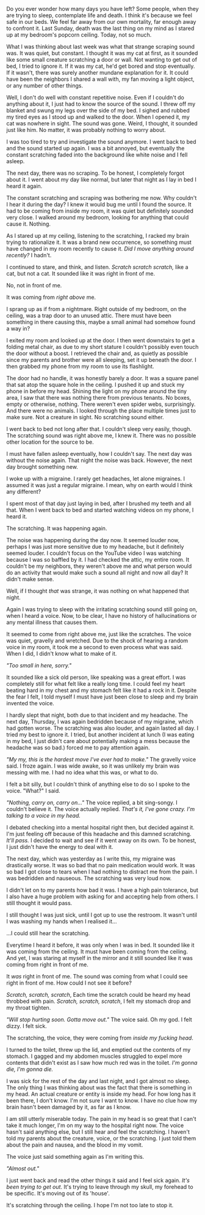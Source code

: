  Do you ever wonder how many days you have left? Some people, when they are trying to sleep, contemplate life and death. I think it's because we feel safe in our beds. We feel far away from our own mortality, far enough away to confront it. Last Sunday, death was the last thing on my mind as I stared up at my bedroom's popcorn ceiling. Today, not so much.

 What I was thinking about last week was what that strange scraping sound was. It was quiet, but constant. I thought it was my cat at first, as it sounded like some small creature scratching a door or wall. Not wanting to get out of bed, I tried to ignore it. If it was my cat, he'd get bored and stop eventually. If it wasn't, there was surely another mundane explanation for it. It could have been the neighbors I shared a wall with, my fan moving a light object, or any number of other things.

 Well, I don't do well with constant repetitive noise. Even if I couldn't do anything about it, I just had to know the source of the sound. I threw off my blanket and swung my legs over the side of my bed. I sighed and rubbed my tired eyes as I stood up and walked to the door. When I opened it, my cat was nowhere in sight. The sound was gone. Weird, I thought, it sounded just like him. No matter, it was probably nothing to worry about.

 I was too tired to try and investigate the sound anymore. I went back to bed and the sound started up again. I was a bit annoyed, but eventually the constant scratching faded into the background like white noise and I fell asleep.

 The next day, there was no scraping. To be honest, I completely forgot about it. I went about my day like normal, but later that night as I lay in bed I heard it again.

 The constant scratching and scraping was bothering me now. Why couldn't I hear it during the day? I knew it would bug me until I found the source. It had to be coming from inside my room, it was quiet but definitely sounded very close. I walked around my bedroom, looking for anything that could cause it. Nothing. 

 As I stared up at my ceiling, listening to the scratching, I racked my brain trying to rationalize it. It was a brand new occurrence, so something must have changed in my room recently to cause it. *Did I move anything around recently?* I hadn't. 

 I continued to stare, and think, and listen. *Scratch scratch scratch,* like a cat, but not a cat. It sounded like it was right in front of me.

 No, not in front of me.

 It was coming from *right above* me.

 I sprang up as if from a nightmare. Right outside of my bedroom, on the ceiling, was a trap door to an unused attic. There must have been something in there causing this, maybe a small animal had somehow found a way in?

 I exited my room and looked up at the door. I then went downstairs to get a folding metal chair, as due to my short stature I couldn't possibly even touch the door without a boost. I retrieved the chair and, as quietly as possible since my parents and brother were all sleeping, set it up beneath the door. I then grabbed my phone from my room to use its flashlight.

 The door had no handle, it was honestly barely a door. It was a square panel that sat atop the square hole in the ceiling. I pushed it up and stuck my phone in before my head. Shining the light on my phone around the tiny area, I saw that there was nothing there from previous tenants. No boxes, empty or otherwise, nothing. There weren't even spider webs, surprisingly. And there were no animals. I looked through the place multiple times just to make sure. Not a creature in sight. No scratching sound either.

 I went back to bed not long after that. I couldn't sleep very easily, though. The scratching sound was right above me, I knew it. There was no possible other location for the source to be. 

 I must have fallen asleep eventually, how I couldn't say. The next day was without the noise again. That night the noise was back. However, the next day brought something new.

 I woke up with a migraine. I rarely get headaches, let alone migraines. I assumed it was just a regular migraine. I mean, why on earth would I think any different? 

 I spent most of that day just laying in bed, after I brushed my teeth and all that. When I went back to bed and started watching videos on my phone, I heard it.

 The scratching. It was happening again.

 The noise was happening during the day now. It seemed louder now, perhaps I was just more sensitive due to my headache, but it definitely seemed louder. I couldn't focus on the YouTube video I was watching because I was so baffled by it. I had checked the attic, my entire room. It couldn't be my neighbors, they weren't above me and what person would do an activity that would make such a sound all night and now all day? It didn't make sense. 

 Well, if I thought *that* was strange, it was nothing on what happened that night.

  Again I was trying to sleep with the irritating scratching sound still going on, when I heard a voice. Now, to be clear, I have no history of hallucinations or any mental illness that causes them. 

 It seemed to come from right above me, just like the scratches. The voice was quiet, gravelly and wretched. Due to the shock of hearing a random voice in my room, it took me a second to even process what was said. When I did, I didn't know what to make of it.

 *"Too small in here, sorry."*

 It sounded like a sick old person, like speaking was a great effort. I was completely still for what felt like a really long time. I could feel my heart beating hard in my chest and my stomach felt like it had a rock in it. Despite the fear I felt, I told myself I must have just been close to sleep and my brain invented the voice.

 I hardly slept that night, both due to that incident and my headache. The next day, Thursday, I was again bedridden because of my migraine, which had gotten worse. The scratching was also louder, and again lasted all day. I tried my best to ignore it. I tried, but another incident at lunch (I was eating in my bed, I just didn't care about potentially making a mess because the headache was so bad.) forced me to pay attention again.

 *"My my, this is the hardest move I've ever had to make."* The gravelly voice said. I froze again. I was wide awake, so it was unlikely my brain was messing with me. I had no idea what this was, or what to do. 

 I felt a bit silly, but I couldn't think of anything else to do so I spoke to the voice. "What?" I said.

 *"Nothing, carry on, carry on…"* The voice replied, a bit sing-songy. I couldn't believe it. The voice actually replied. *That's it, I've gone crazy. I'm talking to a voice in my head.*

 I debated checking into a mental hospital right then, but decided against it. I'm just feeling off because of this headache and this damned scratching. *It'll pass.* I decided to wait and see if it went away on its own. To be honest, I just didn't have the energy to deal with it.

 The next day, which was yesterday as I write this, my migraine was drastically worse. It was so bad that no pain medication would work. It was so bad I got close to tears when I had nothing to distract me from the pain. I was bedridden and nauseous. The scratching was very loud now.

 I didn't let on to my parents how bad it was. I have a high pain tolerance, but I also have a huge problem with asking for and accepting help from others. I still thought it would pass.

 I still thought I was just sick, until I got up to use the restroom. It wasn't until I was washing my hands when I realised it…

 …I could still hear the scratching.

 Everytime I heard it before, it was only when I was in bed. It sounded like it was coming from the ceiling. It must have been coming from the ceiling. And yet, I was staring at myself in the mirror and it still sounded like it was coming from right in front of me.

 It *was* right in front of me. The sound was coming from what I could see right in front of me. How could I not see it before?

 *Scratch, scratch, scratch*, Each time the scratch could be heard my head throbbed with pain. *Scratch, scratch, scratch*, I felt my stomach drop and my throat tighten. 

 *"Will stop hurting soon. Gotta move out."* The voice said. Oh my god. I felt dizzy. I felt sick. 

 The scratching, the voice, they were coming from *inside my fucking head*. 

 I turned to the toilet, threw up the lid, and emptied out the contents of my stomach. I gagged and my abdomen muscles struggled to expel more  contents that didn't exist as I saw how much red was in the toilet. *I'm gonna die, I'm gonna die.*

 I was sick for the rest of the day and last night, and I got almost no sleep. The only thing I was thinking about was the fact that there is something in my head. An actual creature or entity is inside my head. For how long has it been there, I don't know. I'm not sure I want to know. I have no clue how my brain hasn't been damaged by it, as far as I know.

 I am still utterly miserable today. The pain in my head is so great that I can't take it much longer, I'm on my way to the hospital right now. The voice hasn't said anything else, but I still hear and feel the scratching. I haven't told my parents about the creature, voice, or the scratching. I just told them about the pain and nausea, and the blood in my vomit. 

 The voice just said something again as I'm writing this. 

 *"Almost out."*

 I just went back and read the other things it said and I feel sick again. *It's been trying to get out*. It's trying to leave through my skull, my forehead to be specific. It's moving out of its 'house'. 

 It's scratching through the ceiling. I hope I'm not too late to stop it.